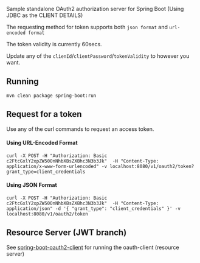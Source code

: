 Sample standalone OAuth2 authorization server for Spring Boot (Using JDBC as the CLIENT DETAILS)

The requesting method for token supports both ```json format``` and ```url-encoded format```


The token validity is currently 60secs.


Update any of the ```clienId```/```clientPassword```/```tokenValidity``` to however you want.

## Running
```shell
mvn clean package spring-boot:run
```

## Request for a token 
Use any of the curl commands to request an access token.

#### Using URL-Encoded Format
```
curl -X POST -H "Authorization: Basic c2FtcGxlY2xpZW50OnNhbXBsZXBhc3N3b3Jk"  -H "Content-Type: application/x-www-form-urlencoded" -v localhost:8080/v1/oauth2/token?grant_type=client_credentials
```
#### Using JSON Format
```
curl -X POST -H "Authorization: Basic c2FtcGxlY2xpZW50OnNhbXBsZXBhc3N3b3Jk"  -H "Content-Type: application/json" -d '{ "grant_type": "client_credentials" }' -v localhost:8080/v1/oauth2/token
```

## Resource Server (JWT branch)
See [spring-boot-oauth2-client](https://github.com/aldwindelgado/spring-boot-oauth2-client/tree/jwt) for running the oauth-client (resource server)
